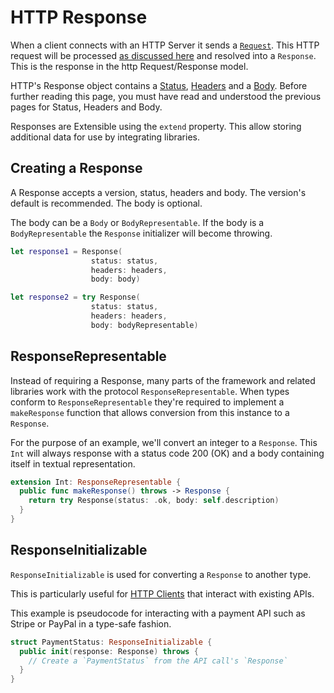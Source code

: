 # HTTP Response

When a client connects with an HTTP Server it sends a [`Request`](request.md). This HTTP request will be processed [as discussed here](../getting-started/http.md) and resolved into a `Response`. This is the response in the http Request/Response model.

HTTP's Response object contains a [Status](status.md), [Headers](../web/headers.md) and a [Body](body.md). Before further reading this page, you must have read and understood the previous pages for Status, Headers and Body.

Responses are Extensible using the `extend` property. This allow storing additional data for use by integrating libraries.

## Creating a Response

A Response accepts a version, status, headers and body. The version's default is recommended. The body is optional.

The body can be a `Body` or `BodyRepresentable`. If the body is a `BodyRepresentable` the `Response` initializer will become throwing.

```swift
let response1 = Response(
                  status: status,
                  headers: headers,
                  body: body)

let response2 = try Response(
                  status: status,
                  headers: headers,
                  body: bodyRepresentable)
```

## ResponseRepresentable

Instead of requiring a Response, many parts of the framework and related libraries work with the protocol `ResponseRepresentable`. When types conform to `ResponseRepresentable` they're required to implement a `makeResponse` function that allows conversion from this instance to a `Response`.

For the purpose of an example, we'll convert an integer to a `Response`. This `Int` will always response with a status code 200 (OK) and a body containing itself in textual representation.

```swift
extension Int: ResponseRepresentable {
  public func makeResponse() throws -> Response {
    return try Response(status: .ok, body: self.description)
  }
}
```

## ResponseInitializable

`ResponseInitializable` is used for converting a `Response` to another type.

This is particularly useful for [HTTP Clients](client.md) that interact with existing APIs.

This example is pseudocode for interacting with a payment API such as Stripe or PayPal in a type-safe fashion.

```swift
struct PaymentStatus: ResponseInitializable {
  public init(response: Response) throws {
    // Create a `PaymentStatus` from the API call's `Response`
  }
}
```
